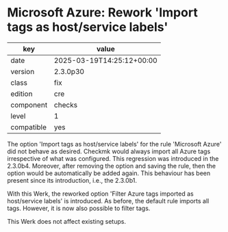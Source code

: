 [//]: # (werk v2)
# Microsoft Azure: Rework 'Import tags as host/service labels'

key        | value
---------- | ---
date       | 2025-03-19T14:25:12+00:00
version    | 2.3.0p30
class      | fix
edition    | cre
component  | checks
level      | 1
compatible | yes

The option 'Import tags as host/service labels' for the rule 'Microsoft Azure' did not behave as desired.
Checkmk would always import all Azure tags irrespective of what was configured.
This regression was introduced in the 2.3.0b4.
Moreover, after removing the option and saving the rule, then the option would be automatically be added again.
This behaviour has been present since its introduction, i.e., the 2.3.0b1.

With this Werk, the reworked option 'Filter Azure tags imported as host/service labels' is introduced.
As before, the default rule imports all tags.
However, it is now also possible to filter tags.

This Werk does not affect existing setups.
